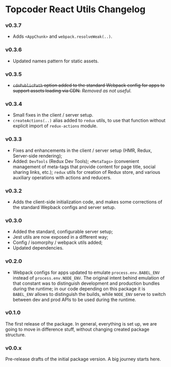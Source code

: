 # Topcoder React Utils Changelog

### v0.3.7
- Adds `<AppChunk>` and `webpack.resolveWeak(..)`.

### v0.3.6
- Updated names pattern for static assets.

### v0.3.5
- ~~`cdnPublicPath` option added to the standard Webpack config for apps to support
  assets loading via CDN.~~ *Removed as not useful.*

### v0.3.4
- Small fixes in the client / server setup.
- `createActions(..)` alias added to `redux` utils, to use that function without
  explicit import of `redux-actions` module.

### v0.3.3
- Fixes and enhancements in the client / server setup (HMR, Redux, Server-side
  rendering);
- Added: `DevTools` (Redux Dev Tools); `<MetaTags>` (convenient management of
  meta-tags that provide content for page title, social sharing links, etc.);
  `redux` utils for creation of Redux store, and various auxiliary operations
  with actions and reducers.

### v0.3.2
- Adds the client-side initialization code, and makes some corrections of the
  standard Wepback configs and server setup.

### v0.3.0
- Added the standard, configurable server setup;
- Jest utils are now exposed in a different way;
- Config / isomorphy / webpack utils added;
- Updated dependencies.

### v0.2.0
- Webpack configs for apps updated to emulate `process.env.BABEL_ENV` instead of
  `process.env.NODE_ENV`. The original intent behind emulation of that constant
  was to distinguish development and production bundles during the runtime; in
  our code depending on this package it is `BABEL_ENV` allows to distinguish
  the builds, while `NODE_ENV` serve to switch between dev and prod APIs to be
  used during the runtime.

### v0.1.0
The first release of the package. In general, everything is set up, we are going
to move in difference stuff, without changing created package structure.

### v0.0.x
Pre-release drafts of the initial package version. A big journey starts here.
